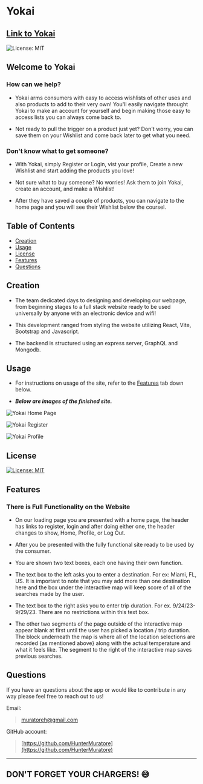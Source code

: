 # Yokai

## [Link to Yokai]()

![License: MIT](https://img.shields.io/badge/License-MIT-yellow.svg)

## Welcome to Yokai

### How can we help?

- Yokai arms consumers with easy to access wishlists of other uses and also products to add to their very own! You'll easily navigate throught Yokai to make an account for yourself and begin making those easy to access lists you can always come back to.

- Not ready to pull the trigger on a product just yet? Don't worry, you can save them on your Wishlist and come back later to get what you need.

### Don't know what to get someone?

- With Yokai, simply Register or Login, vist your profile, Create a new Wishlist and start adding the products you love!

- Not sure what to buy someone? No worries! Ask them to join Yokai, create an account, and make a Wishlist!
- After they have saved a couple of products, you can navigate to the home page and you will see their Wishlist below the coursel.

## Table of Contents

- [Creation](#creation)
- [Usage](#usage)
- [License](#license)
- [Features](#features)
- [Questions](#questions)

## Creation

- The team dedicated days to designing and developing our webpage, from beginning stages to a full stack website ready to be used universally by anyone with an electronic device and wifi! 

- This development ranged from styling the website utilizing React, Vite, Bootstrap and Javascript.
- The backend is structured using an express server, GraphQL and Mongodb.

## Usage

- For instructions on usage of the site, refer to the [Features](#features) tab down below.

- ***Below are images of the finished site.***

![Yokai Home Page](./assets/images/homepage.png)

![Yokai Register](./assets/images/register.png)

![Yokai Profile](./assets/images/profile.png)

## License

[![License: MIT](https://img.shields.io/badge/License-MIT-yellow.svg)](https://opensource.org/licenses/MIT)

## Features

### There is Full Functionality on the Website

- On our loading page you are presented with a home page, the header has links to register, login and after doing either one, the header changes to show, Home, Profile, or Log Out.

- After you be presented with the fully functional site ready to be used by the consumer.

- You are shown two text boxes, each one having their own function.

- The text box to the left asks you to enter a destination. For ex: Miami, FL, US. It is important to note that you may add more than one destination here and the box under the interactive map will keep score of all of the searches made by the user.

- The text box to the right asks you to enter trip duration. For ex. 9/24/23-9/29/23. There are no restrictions within this text box.  

- The other two segments of the page outside of the interactive map appear blank at first until the user has picked a location / trip duration. The block underneath the map is where all of the location selections are recorded {as mentioned above} along with the actual temperature and what it feels like. The segment to the right of the interactive map saves previous searches.

## Questions

If you have an questions about the app or would like to contribute in any way please feel free to reach out to us!

Email:
>[muratoreh@gmail.com](mailto:muratoreh@gmail.com?subject=[GitHub]%20Yokai)

GitHub account:
>[https://github.com/HunterMuratore](https://github.com/HunterMuratore)

---
DON'T FORGET YOUR CHARGERS! :sweat_smile:
---
